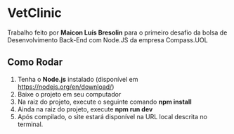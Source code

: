 # **VetClinic**

Trabalho feito por **Maicon Luís Bresolin** para o primeiro desafio da bolsa de Desenvolvimento Back-End com Node.JS da empresa Compass.UOL

## **Como Rodar**

1. Tenha o **Node.js** instalado (disponível em https://nodejs.org/en/download/)
2. Baixe o projeto em seu computador
3. Na raiz do projeto, execute o seguinte comando **npm install**
4. Ainda na raiz do projeto, execute **npm run dev**
5. Após compilado, o site estará disponível na URL local descrita no terminal.
